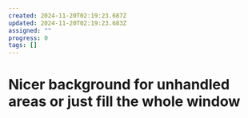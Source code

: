```yaml
---
created: 2024-11-20T02:19:23.687Z
updated: 2024-11-20T02:19:23.683Z
assigned: ""
progress: 0
tags: []
---
```


# Nicer background for unhandled areas or just fill the whole window
